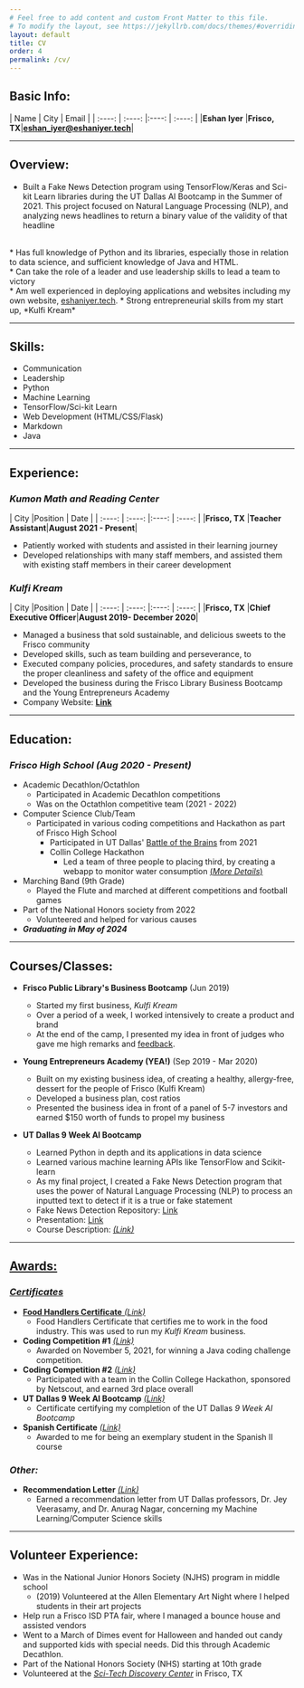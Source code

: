 ```yaml
---
# Feel free to add content and custom Front Matter to this file.
# To modify the layout, see https://jekyllrb.com/docs/themes/#overriding-theme-defaults
layout: default
title: CV
order: 4
permalink: /cv/
---	
```

## Basic Info:
 
| Name        |  City       |  Email |
| :----: | :----: |:----: |  :----: |
|**Eshan Iyer**     |**Frisco, TX**|**eshan_iyer@eshaniyer.tech**|

---

## Overview:
* Built a Fake News Detection program using TensorFlow/Keras and Sci-kit Learn libraries during the UT Dallas AI Bootcamp in the Summer of 2021. This project focused on Natural Language Processing (NLP), and analyzing news headlines to return a binary value of the validity of that headline
<br>
* Has full knowledge of Python and its libraries, especially those in relation to data science, and sufficient knowledge of Java and HTML.
<br>
* Can take the role of a leader and use leadership skills to lead a team to victory
<br>
* Am well experienced in deploying applications and websites including my own website, <a href="https://www.eshaniyer.tech/" target="_blank">eshaniyer.tech</a>.
* Strong entrepreneurial skills from my start up, *Kulfi Kream*

---

## Skills:

* Communication
* Leadership
* Python
* Machine Learning
* TensorFlow/Sci-kit Learn
* Web Development (HTML/CSS/Flask)
* Markdown
* Java

---

## Experience:

### ***Kumon Math and Reading Center***

|    City    |Position         |  Date |
| :----: | :----: |:----: |  :----: |
|**Frisco, TX**     |**Teacher Assistant**|**August 2021 - Present**|

- Patiently worked with students and assisted in their learning journey
- Developed relationships with many staff members, and assisted them with existing staff members in their career development

### ***Kulfi Kream***

|    City    |Position         |  Date |
| :----: | :----: |:----: |  :----: |
|**Frisco, TX**     |**Chief Executive Officer**|**August 2019- December 2020**|

- Managed a business that sold sustainable, and delicious sweets to the Frisco community
- Developed skills, such as team building and perseverance, to
- Executed company policies, procedures, and safety standards to ensure the proper cleanliness and safety of the office and equipment
- Developed the business during the Frisco Library Business Bootcamp and the Young Entrepreneurs Academy
- Company Website: <a href="https://www.kulfi-kream.weebly.com/" target="_blank"><b>Link</b></a>

---

## Education:

### ***Frisco High School*** *(Aug 2020 - Present)* 

* Academic Decathlon/Octathlon
	* Participated in Academic Decathlon competitions
	* Was on the Octathlon competitive team (2021 - 2022)
* Computer Science Club/Team
	* Participated in various coding competitions and Hackathon as part of Frisco High School
		* Participated in UT Dallas'  <a href="/assets/battle-of-the-brains-description.pdf" target="_blank">Battle of the Brains</a> from 2021
		* Collin College Hackathon
			* Led a team of three people to placing third, by creating a webapp to monitor water consumption  <a href="/projects/" target="_blank">(*More Details*)</a>
* Marching Band (9th Grade)
	* Played the Flute and marched at different competitions and football games
* Part of the National Honors society from 2022
	* Volunteered and helped for various causes
* ***Graduating in May of 2024***

---

## Courses/Classes:

* **Frisco Public Library's Business Bootcamp** (Jun 2019)
	* Started my first business, *Kulfi Kream*
	* Over a period of a week, I worked intensively to create a product and brand
	* At the end of the camp, I presented my idea in front of judges who gave me high remarks and <a href="/assets/bootcamp-feedback.pdf" target="_blank">feedback</a>.

* **Young Entrepreneurs Academy (YEA!)** (Sep 2019 - Mar 2020)
	* Built on my existing business idea, of creating a healthy, allergy-free, dessert for the people of Frisco (Kulfi Kream)  
	* Developed a business plan, cost ratios 
	* Presented the business idea in front of a panel of 5-7 investors and earned $150 worth of funds to propel my business 

* **UT Dallas 9 Week AI Bootcamp**
	* Learned Python in depth and its applications in data science
	* Learned various machine learning APIs like TensorFlow and Scikit-learn
	* As my final project, I created a Fake News Detection program that uses the power of Natural Language Processing (NLP) to process an inputted text to detect if it is a true or fake statement
	* Fake News Detection Repository: <a href="https://www.github.com/Nazchanel/Fake_News_Detection" target="_blank">Link</a>
	* Presentation: <a href="https://docs.google.com/presentation/d/1rVVSP1Ch2L15F1XHp9MVh4enWIR-1-yHwjybHSG_ba8/edit?usp=sharing" target="_blank">Link</a>
	* Course Description: <a href="/assets/bootcamp-description.pdf" target="_blank"><i>(Link)</i>

---

## Awards:

### ***Certificates***

*  **Food Handlers Certificate** <a href="/assets/handlers-certificate.pdf" target="_blank"><i>(Link)</i></a>
	* Food Handlers Certificate that certifies me to work in the food industry. This was used to run my *Kulfi Kream* business.
* **Coding Competition #1** <a href="/assets/class-certificate.pdf" target="_blank"><i>(Link)</i></a>
	* Awarded on November 5, 2021, for winning a Java coding challenge competition.
* **Coding Competition #2** <a href="/assets/collin-college.pdf" target="_blank"><i>(Link)</i></a>
	* Participated with a team in the Collin College Hackathon, sponsored by Netscout, and earned 3rd place overall 
* **UT Dallas 9 Week AI Bootcamp** <a href="/assets/ai-bootcamp.pdf" target="_blank"><i>(Link)</i></a>
	* Certificate certifying my completion of the UT Dallas *9 Week AI Bootcamp*
* **Spanish Certificate** <a href="/assets/spanish-cert.pdf" target="_blank"><i>(Link)</i></a>
	* Awarded to me for being an exemplary student in the Spanish II course	


### ***Other:***

* **Recommendation Letter** <a href="/assets/utd-letter.pdf" target="_blank"><i>(Link)</i></a>
	* Earned a recommendation letter from UT Dallas professors, Dr. Jey Veerasamy, and Dr. Anurag Nagar, concerning my Machine Learning/Computer Science skills  

---

## Volunteer Experience:
* Was in the National Junior Honors Society (NJHS) program in middle school
	* (2019) Volunteered at the Allen Elementary Art Night where I helped students in their art projects
* Help run a Frisco ISD PTA fair, where I managed a bounce house and assisted vendors
* Went to a March of Dimes event for Halloween and handed out candy and supported kids with special needs. Did this through Academic Decathlon.
* Part of the National Honors Society (NHS) starting at 10th grade
* Volunteered at the <a href="https://mindstretchingfun.org/" target="_blank"><i>Sci-Tech Discovery Center</i></a> in Frisco, TX